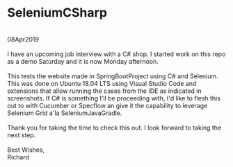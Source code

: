 # SeleniumCSharp<br>
<br>
08Apr2019<br>
<br>
I have an upcoming job interview with a C# shop. I started work on this repo as a demo Saturday and it is now Monday afternoon.<br>
<br>
This tests the website made in SpringBootProject using C# and Selenium. This was done on Ubuntu 18.04 LTS using Visual Studio Code 
and extensions that allow running the cases from the IDE as indicated in screenshots. If C# is something I'll be proceeding with, I'd like to flesh this out to with Cucumber or Specflow an give it the capability to leverage Selenium Grid a'la SeleniumJavaGradle.<br>
<br>
Thank you for taking the time to check this out. I look forward to taking the next step.<br>
<br>
Best Wishes,<br>
Richard
